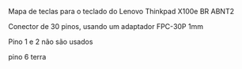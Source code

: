 Mapa de teclas para o teclado do Lenovo Thinkpad X100e BR ABNT2

Conector de 30 pinos, usando um adaptador FPC-30P 1mm

Pino 1 e 2 não são usados

pino 6 terra
